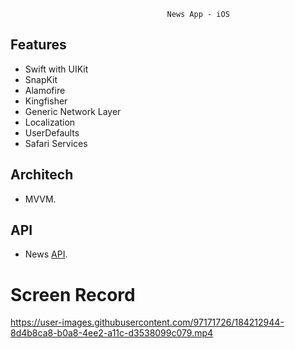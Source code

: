                                        News App - iOS

## Features

- Swift with UIKit
- SnapKit
- Alamofire
- Kingfisher
- Generic Network Layer
- Localization
- UserDefaults
- Safari Services

## Architech

- MVVM.

## API

- News [API](https://newsapi.org/).

# Screen Record

https://user-images.githubusercontent.com/97171726/184212944-8d4b8ca8-b0a8-4ee2-a11c-d3538099c079.mp4


